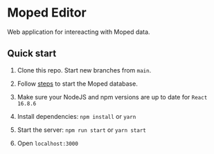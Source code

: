 # Moped Editor

Web application for intereacting with Moped data. 


## Quick start

1. Clone this repo. Start new branches from `main`.

2. Follow [steps](https://github.com/cityofaustin/atd-moped/tree/main/moped-database#readme) to start the Moped database.

3. Make sure your NodeJS and npm versions are up to date for `React 16.8.6`

4. Install dependencies: `npm install` or `yarn`

5. Start the server: `npm run start` or `yarn start`

6. Open `localhost:3000`
